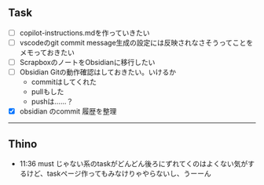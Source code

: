 ## Task

- [ ] copilot-instructions.mdを作っていきたい
- [ ] vscodeのgit commit message生成の設定には反映されなさそうってことをメモっておきたい
- [ ] ScrapboxのノートをObsidianに移行したい
- [ ] Obsidian Gitの動作確認はしておきたい。いけるか
	- commitはしてくれた
	- pullもした
	- pushは……？
- [x] obsidian のcommit 履歴を整理

---
## Thino

- 11:36 must じゃない系のtaskがどんどん後ろにずれてくのはよくない気がするけど、taskページ作ってもみなけりゃやらないし、うーーん 